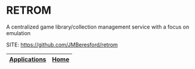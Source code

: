 # RETROM

 A centralized game library/collection management service with a focus on emulation

 SITE: https://github.com/JMBeresford/retrom

 | [Applications](https://portable-linux-apps.github.io/apps.html) | [Home](https://portable-linux-apps.github.io)
 | --- | --- |
